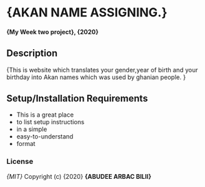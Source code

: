 # {AKAN NAME ASSIGNING.}
#### {My Week two project}, {2020}

## Description
{This is website which translates your gender,year of birth and your birthday into Akan names which was used by ghanian people. }
## Setup/Installation Requirements
* This is a great place
* to list setup instructions
* in a simple
* easy-to-understand
* format 
### License
*{MIT}*
Copyright (c) {2020} **{ABUDEE  ARBAC BILII}**
  
